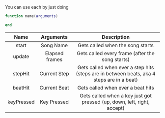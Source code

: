 You can use each by just doing

```lua
function name(arguments)

end
```

|  Name   |   Arguments    |                         Description                          |
| :-----: | :------------: | :----------------------------------------------------------: |
|  start  |   Song Name    |              Gets called when the song starts               |
| update  | Elapsed frames |       Gets called every frame (after the song starts)       |
| stepHit |  Current Step  | Gets called when ever a step hits (steps are in between beats, aka 4 steps are in a beat) |
| beatHit |  Current Beat  |              Gets called when ever a beat hits              |
| keyPressed | Key Pressed | Gets called when a key just got pressed (up, down, left, right, accept) |